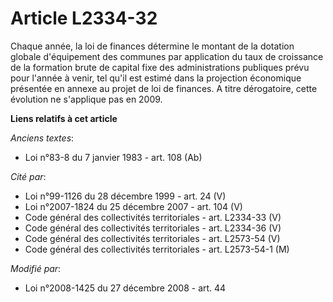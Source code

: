 # Article L2334-32

Chaque année, la loi de finances détermine le montant de la dotation globale d'équipement des communes par application du
taux de croissance de la formation brute de capital fixe des administrations publiques prévu pour l'année à venir, tel qu'il
est estimé dans la projection économique présentée en annexe au projet de loi de finances. A titre dérogatoire, cette
évolution ne s'applique pas en 2009.

**Liens relatifs à cet article**

_Anciens textes_:

  - Loi n°83-8 du 7 janvier 1983 - art. 108 (Ab)

_Cité par_:

  - Loi n°99-1126 du 28 décembre 1999 - art. 24 (V)
  - Loi n°2007-1824 du 25 décembre 2007 - art. 104 (V)
  - Code général des collectivités territoriales - art. L2334-33 (V)
  - Code général des collectivités territoriales - art. L2334-36 (V)
  - Code général des collectivités territoriales - art. L2573-54 (V)
  - Code général des collectivités territoriales - art. L2573-54-1 (M)

_Modifié par_:

  - Loi n°2008-1425 du 27 décembre 2008 - art. 44
